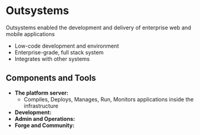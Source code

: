 # Outsystems

Outsystems enabled the development and delivery of enterprise web and mobile applications
- Low-code development and environment
- Enterprise-grade, full stack system
- Integrates with other systems

## Components and Tools
- __The platform server:__ 
    - Compiles, Deploys, Manages, Run, Monitors applications inside the infrastructure
- __Development:__ 
- __Admin and Operations:__ 
- __Forge and Community:__
